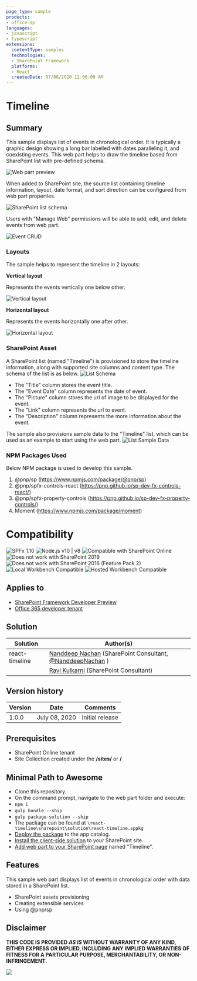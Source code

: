 ```yaml
---
page_type: sample
products:
- office-sp
languages:
- javascript
- typescript
extensions:
  contentType: samples
  technologies:
  - SharePoint Framework
  platforms:
  - React
  createdDate: 07/08/2020 12:00:00 AM
---
```

# Timeline

## Summary 

This sample displays list of events in chronological order. It is typically a graphic design showing a long bar labelled with dates paralleling it, and coexisting events. This web part helps to draw the timeline based from SharePoint list with pre-defined schema.

![Web part preview][figure1]

When added to SharePoint site, the source list containing timeline information, layout, date format, and sort direction can be configured from web part properties.

![SharePoint list schema][figure2]

Users with "Manage Web" permissions will be able to add, edit, and delete events from web part.

![Event CRUD][figure3]

### Layouts

The sample helps to represent the timeline in 2 layouts:

**Vertical layout**

Represents the events vertically one below other.

![Vertical layout][figure4]


**Horizontal layout**

Represents the events horizontally one after other.

![Horizontal layout][figure5]

### SharePoint Asset

A SharePoint list (named "Timeline") is provisioned to store the timeline information, along with supported site columns and content type. The schema of the list is as below.
![List Schema][figure6]

- The "Title" column stores the event title.
- The "Event Date" column represents the date of event.
- The "Picture" column stores the url of image to be displayed for the event.
- The "Link" column represents the url to event.
- The "Description" column represents the more information about the event.

The sample also provisions sample data to the "Timeline" list, which can be used as an example to start using the web part.
![List Sample Data][figure7]

### NPM Packages Used

Below NPM package is used to develop this sample.
1. @pnp/sp (https://www.npmjs.com/package/@pnp/sp)
2. @pnp/spfx-controls-react (https://pnp.github.io/sp-dev-fx-controls-react/)
3. @pnp/spfx-property-controls (https://pnp.github.io/sp-dev-fx-property-controls/)
4. Moment (https://www.npmjs.com/package/moment)


# Compatibility

![SPFx 1.10](https://img.shields.io/badge/SPFx-1.10.0-green.svg) 
![Node.js v10 | v8](https://img.shields.io/badge/Node.js-v10%20%7C%20v8-green.svg) 
![Compatible with SharePoint Online](https://img.shields.io/badge/SharePoint%20Online-Compatible-green.svg)
![Does not work with SharePoint 2019](https://img.shields.io/badge/SharePoint%20Server%202019-Incompatible-red.svg)
![Does not work with SharePoint 2016 (Feature Pack 2)](https://img.shields.io/badge/SharePoint%20Server%202016%20(Feature%20Pack%202)-Incompatible-red.svg "SharePoint Server 2016 Feature Pack 2 requires SPFx 1.1")
![Local Workbench Compatible](https://img.shields.io/badge/Local%20Workbench-Compatible-green.svg)
![Hosted Workbench Compatible](https://img.shields.io/badge/Hosted%20Workbench-Compatible-green.svg)

## Applies to

* [SharePoint Framework Developer Preview](https://docs.microsoft.com/sharepoint/dev/spfx/sharepoint-framework-overview)
* [Office 365 developer tenant](https://docs.microsoft.com/sharepoint/dev/spfx/set-up-your-developer-tenant)

## Solution

Solution|Author(s)
--------|---------
react-timeline|[Nanddeep Nachan](https://www.linkedin.com/in/nanddeepnachan/) (SharePoint Consultant, [@NanddeepNachan](https://http://twitter.com/NanddeepNachan) )
&nbsp;|[Ravi Kulkarni](https://www.linkedin.com/in/ravi-kulkarni-a5381723/) (SharePoint Consultant)

## Version history

Version|Date|Comments
-------|----|--------
1.0.0|July 08, 2020|Initial release

## Prerequisites

- SharePoint Online tenant 
- Site Collection created under the **/sites/** or **/**

## Minimal Path to Awesome

- Clone this repository.
- On the command prompt, navigate to the web part folder and execute:
- `npm i`
- `gulp bundle --ship`
- `gulp package-solution --ship`
- The package can be found at `\react-timeline\sharepoint\solution\react-timeline.sppkg`
- [Deploy the package](https://docs.microsoft.com/en-us/sharepoint/dev/spfx/web-parts/get-started/serve-your-web-part-in-a-sharepoint-page#deploy-the-helloworld-package-to-app-catalog) to the app catalog.
- [Install the client-side solution](https://docs.microsoft.com/en-us/sharepoint/dev/spfx/web-parts/get-started/serve-your-web-part-in-a-sharepoint-page#install-the-client-side-solution-on-your-site) to your SharePoint site.
- [Add web part to your SharePoint page](https://docs.microsoft.com/en-us/sharepoint/dev/spfx/web-parts/get-started/serve-your-web-part-in-a-sharepoint-page#add-the-helloworld-web-part-to-modern-page) named "Timeline".


## Features

This sample web part displays list of events in chronological order with data stored in a SharePoint list.
- SharePoint assets provisioning
- Creating extensible services
- Using @pnp/sp


[figure1]: ./assets/webpart-preview.gif
[figure2]: ./assets/wepart-propertypane.png
[figure3]: ./assets/event-crud.gif
[figure4]: ./assets/layout-vertical.png
[figure5]: ./assets/layout-horizontal.png
[figure6]: ./assets/list-schema.png
[figure7]: ./assets/list-sample-data.png


## Disclaimer

**THIS CODE IS PROVIDED *AS IS* WITHOUT WARRANTY OF ANY KIND, EITHER EXPRESS OR IMPLIED, INCLUDING ANY IMPLIED WARRANTIES OF FITNESS FOR A PARTICULAR PURPOSE, MERCHANTABILITY, OR NON-INFRINGEMENT.**


<img src="https://telemetry.sharepointpnp.com/sp-dev-fx-webparts/samples/react-timeline" />
